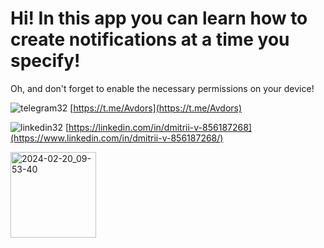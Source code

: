 # Hi! In this app you can learn how to create notifications at a time you specify!

Oh, and don't forget to enable the necessary permissions on your device!

![telegram32](https://github.com/Avdors/StoreBDandRoom/assets/99538385/ffb92fd5-a7d9-48cb-bf3e-2289171d48aa)
[https://t.me/Avdors](https://t.me/Avdors)

![linkedin32](https://github.com/Avdors/StoreBDandRoom/assets/99538385/730aafa0-6543-4b95-9362-e8524c8f35ec)
[https://linkedin.com/in/dmitrii-v-856187268](https://www.linkedin.com/in/dmitrii-v-856187268/)

<img width="137" alt="2024-02-20_09-53-40" src="https://github.com/Avdors/MyNotification/assets/99538385/13a5af5b-5034-4f0e-b9f2-c1554933fafa">



